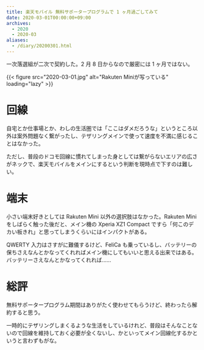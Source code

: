 ```yaml
---
title: 楽天モバイル 無料サポータープログラムで 1 ヶ月過ごしてみて
date: 2020-03-01T00:00:00+09:00
archives:
  - 2020
  - 2020-03
aliases:
  - /diary/20200301.html
---
```

一次落選組が二次で契約した。2 月 8 日からなので厳密には 1 ヶ月ではない。

{{< figure src="2020-03-01.jpg" alt="Rakuten Miniが写っている" loading="lazy" >}}

# 回線

自宅とか仕事場とか、わしの生活圏では「ここはダメだろうな」というところ以外は案外問題なく繋がったし、テザリングメインで使って速度を不満に感じることはなかった。

ただし、普段のドコモ回線に慣れてしまった身としては繋がらないエリアの広さがネックで、楽天モバイルをメインにするという判断を現時点で下すのは難しい。

# 端末

小さい端末好きとしては Rakuten Mini 以外の選択肢はなかった。Rakuten Mini をしばらく触った後だと、メイン機の Xperia XZ1 Compact ですら「何このデカい板きれ」と思ってしまうくらいにはインパクトがある。

QWERTY 入力はさすがに難儀するけど、FeliCa も乗っているし、バッテリーの保ちさえなんとかなってくれればメイン機にしてもいいと思える出来ではある。バッテリーさえなんとかなってくれれば……

# 総評

無料サポータープログラム期間はありがたく使わせてもらうけど、終わったら解約すると思う。

一時的にテザリングしまくるような生活をしているけれど、普段はそんなことないので回線を維持しておく必要が全くないし、かといってメイン回線化するかというと言わずもがな。
